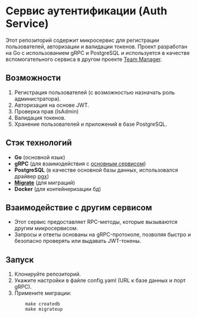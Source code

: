# Сервис аутентификации (Auth Service)

Этот репозиторий содержит микросервис для регистрации пользователей, авторизации и валидации токенов. Проект разработан на Go с использованием gRPC и PostgreSQL и используется в качестве вспомогательного сервиса в другом проекте [Team Manager](https://github.com/hard-gainer/team-manager).

## Возможности
1. Регистрация пользователей (с возможностью назначать роль администратора).  
2. Авторизация на основе JWT.  
3. Проверка прав (IsAdmin)
4. Валидация токенов.  
5. Хранение пользователей и приложений в базе PostgreSQL.

## Стэк технологий
- **Go** (основной язык)
- **gRPC** (для взаимодействия с [основным сервисом](https://github.com/hard-gainer/team-manager))
- **PostgreSQL** (в качестве основной базы данных, использовался драйвер [pgx](https://github.com/jackc/pgx))
- [**Migrate**](https://github.com/golang-migrate/migrate) (для миграций)
- **Docker** (для контейнеризации бд)

## Взаимодействие с другим сервисом
- Этот сервис предоставляет RPC-методы, которые вызываются другим микросервисом.  
- Запросы и ответы основаны на gRPC-протоколе, позволяя быстро и безопасно проверять или выдавать JWT-токены.

## Запуск
1. Клонируйте репозиторий.  
2. Укажите настройки в файле config.yaml (URL к базе данных и порт gRPC).  
3. Примените миграции:
    ```
        make createdb
        make migrateup
    ```